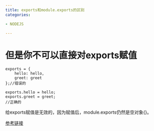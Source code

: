 ```yaml
---
title: exports和module.exports的区别
categories: 

- NODEJS

---
```



# 但是你不可以直接对exports赋值
```
exports = {
    hello: hello,
    greet: greet
};//错误的
```

```
exports.hello = hello;
exports.greet = greet;
//正确的
```

给exports赋值是无效的，因为赋值后，module.exports仍然是空对象{}。

[参考链接](https://www.liaoxuefeng.com/wiki/001434446689867b27157e896e74d51a89c25cc8b43bdb3000/001434502419592fd80bbb0613a42118ccab9435af408fd000)
